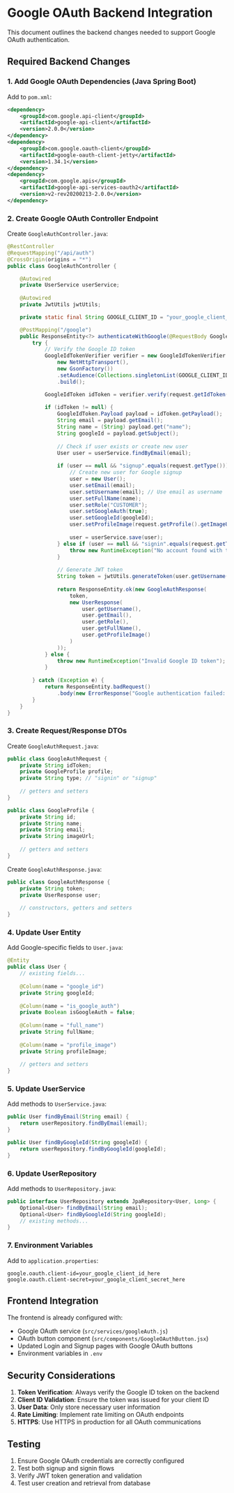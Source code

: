 # Google OAuth Backend Integration

This document outlines the backend changes needed to support Google OAuth authentication.

## Required Backend Changes

### 1. Add Google OAuth Dependencies (Java Spring Boot)

Add to `pom.xml`:
```xml
<dependency>
    <groupId>com.google.api-client</groupId>
    <artifactId>google-api-client</artifactId>
    <version>2.0.0</version>
</dependency>
<dependency>
    <groupId>com.google.oauth-client</groupId>
    <artifactId>google-oauth-client-jetty</artifactId>
    <version>1.34.1</version>
</dependency>
<dependency>
    <groupId>com.google.apis</groupId>
    <artifactId>google-api-services-oauth2</artifactId>
    <version>v2-rev20200213-2.0.0</version>
</dependency>
```

### 2. Create Google OAuth Controller Endpoint

Create `GoogleAuthController.java`:
```java
@RestController
@RequestMapping("/api/auth")
@CrossOrigin(origins = "*")
public class GoogleAuthController {

    @Autowired
    private UserService userService;
    
    @Autowired
    private JwtUtils jwtUtils;

    private static final String GOOGLE_CLIENT_ID = "your_google_client_id_here";

    @PostMapping("/google")
    public ResponseEntity<?> authenticateWithGoogle(@RequestBody GoogleAuthRequest request) {
        try {
            // Verify the Google ID token
            GoogleIdTokenVerifier verifier = new GoogleIdTokenVerifier.Builder(
                new NetHttpTransport(), 
                new GsonFactory())
                .setAudience(Collections.singletonList(GOOGLE_CLIENT_ID))
                .build();

            GoogleIdToken idToken = verifier.verify(request.getIdToken());
            
            if (idToken != null) {
                GoogleIdToken.Payload payload = idToken.getPayload();
                String email = payload.getEmail();
                String name = (String) payload.get("name");
                String googleId = payload.getSubject();
                
                // Check if user exists or create new user
                User user = userService.findByEmail(email);
                
                if (user == null && "signup".equals(request.getType())) {
                    // Create new user for Google signup
                    user = new User();
                    user.setEmail(email);
                    user.setUsername(email); // Use email as username
                    user.setFullName(name);
                    user.setRole("CUSTOMER");
                    user.setGoogleAuth(true);
                    user.setGoogleId(googleId);
                    user.setProfileImage(request.getProfile().getImageUrl());
                    
                    user = userService.save(user);
                } else if (user == null && "signin".equals(request.getType())) {
                    throw new RuntimeException("No account found with this Google account");
                }
                
                // Generate JWT token
                String token = jwtUtils.generateToken(user.getUsername(), user.getRole());
                
                return ResponseEntity.ok(new GoogleAuthResponse(
                    token,
                    new UserResponse(
                        user.getUsername(),
                        user.getEmail(),
                        user.getRole(),
                        user.getFullName(),
                        user.getProfileImage()
                    )
                ));
            } else {
                throw new RuntimeException("Invalid Google ID token");
            }
            
        } catch (Exception e) {
            return ResponseEntity.badRequest()
                .body(new ErrorResponse("Google authentication failed: " + e.getMessage()));
        }
    }
}
```

### 3. Create Request/Response DTOs

Create `GoogleAuthRequest.java`:
```java
public class GoogleAuthRequest {
    private String idToken;
    private GoogleProfile profile;
    private String type; // "signin" or "signup"
    
    // getters and setters
}

public class GoogleProfile {
    private String id;
    private String name;
    private String email;
    private String imageUrl;
    
    // getters and setters
}
```

Create `GoogleAuthResponse.java`:
```java
public class GoogleAuthResponse {
    private String token;
    private UserResponse user;
    
    // constructors, getters and setters
}
```

### 4. Update User Entity

Add Google-specific fields to `User.java`:
```java
@Entity
public class User {
    // existing fields...
    
    @Column(name = "google_id")
    private String googleId;
    
    @Column(name = "is_google_auth")
    private Boolean isGoogleAuth = false;
    
    @Column(name = "full_name")
    private String fullName;
    
    @Column(name = "profile_image")
    private String profileImage;
    
    // getters and setters
}
```

### 5. Update UserService

Add methods to `UserService.java`:
```java
public User findByEmail(String email) {
    return userRepository.findByEmail(email);
}

public User findByGoogleId(String googleId) {
    return userRepository.findByGoogleId(googleId);
}
```

### 6. Update UserRepository

Add methods to `UserRepository.java`:
```java
public interface UserRepository extends JpaRepository<User, Long> {
    Optional<User> findByEmail(String email);
    Optional<User> findByGoogleId(String googleId);
    // existing methods...
}
```

### 7. Environment Variables

Add to `application.properties`:
```properties
google.oauth.client-id=your_google_client_id_here
google.oauth.client-secret=your_google_client_secret_here
```

## Frontend Integration

The frontend is already configured with:
- Google OAuth service (`src/services/googleAuth.js`)
- OAuth button component (`src/components/GoogleOAuthButton.jsx`)
- Updated Login and Signup pages with Google OAuth buttons
- Environment variables in `.env`

## Security Considerations

1. **Token Verification**: Always verify the Google ID token on the backend
2. **Client ID Validation**: Ensure the token was issued for your client ID
3. **User Data**: Only store necessary user information
4. **Rate Limiting**: Implement rate limiting on OAuth endpoints
5. **HTTPS**: Use HTTPS in production for all OAuth communications

## Testing

1. Ensure Google OAuth credentials are correctly configured
2. Test both signup and signin flows
3. Verify JWT token generation and validation
4. Test user creation and retrieval from database